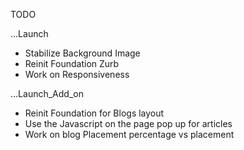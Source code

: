 TODO

...Launch
- Stabilize Background Image
- Reinit Foundation Zurb
- Work on Responsiveness

...Launch_Add_on
- Reinit Foundation for Blogs layout
- Use the Javascript on the page pop up for articles
- Work on blog Placement percentage vs placement
